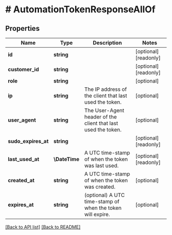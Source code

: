 # # AutomationTokenResponseAllOf

## Properties

Name | Type | Description | Notes
------------ | ------------- | ------------- | -------------
**id** | **string** |  | [optional] [readonly] 
**customer_id** | **string** |  | [optional] [readonly] 
**role** | **string** |  | [optional] 
**ip** | **string** | The IP address of the client that last used the token. | [optional] 
**user_agent** | **string** | The User-Agent header of the client that last used the token. | [optional] 
**sudo_expires_at** | **string** |  | [optional] [readonly] 
**last_used_at** | **\DateTime** | A UTC time-stamp of when the token was last used. | [optional] [readonly] 
**created_at** | **string** | A UTC time-stamp of when the token was created. | [optional] 
**expires_at** | **string** | (optional) A UTC time-stamp of when the token will expire. | [optional] 


[[Back to API list]](../../README.md#endpoints) [[Back to README]](../../README.md)
